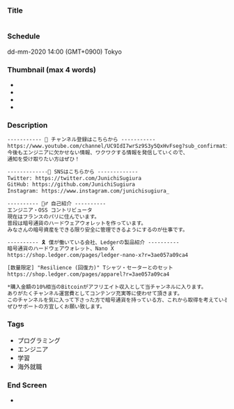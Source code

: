 ### Title

```txt
```

### Schedule

dd-mm-2020 14:00 (GMT+0900) Tokyo

### Thumbnail (max 4 words)

- 
- 
- 
-

### Description

```txt
----------- 🔔 チャンネル登録はこちらから -----------
https://www.youtube.com/channel/UC9IdI7wrSz9S3y5QxHvFseg?sub_confirmation=1
今後もエンジニアに欠かせない情報、ワクワクする情報を発信していくので、
通知を受け取りたい方はぜひ！

-------------📱 SNSはこちらから -------------
Twitter: https://twitter.com/JunichiSugiura
GitHub: https://github.com/JunichiSugiura
Instagram: https://www.instagram.com/junichisugiura_

---------- 💁‍♂️ 自己紹介 ----------
エンジニア・OSS コントリビュータ
現在はフランスのパリに住んでいます。
普段は暗号通貨のハードウェアウォレットを作っています。
みなさんの暗号資産をできる限り安全に管理できるようにするのが仕事です。

---------- 🎗 僕が働いている会社、Ledgerの製品紹介 ----------
暗号通貨のハードウェアウォレット、Nano X
https://shop.ledger.com/pages/ledger-nano-x?r=3ae057a09ca4

[数量限定] "Resilience (回復力)" Tシャツ・セーターとのセット
https://shop.ledger.com/pages/apparel?r=3ae057a09ca4

*購入金額の10%相当のBitcoinがアフリエイト収入として当チャンネルに入ります。
ありがたくチャンネル運営費としてコンテンツ充実等に使わせて頂きます。
このチャンネルを気に入って下さった方で暗号通貨を持っている方、これから取得を考えている方は
ぜひサポートの方宜しくお願い致します。
```

### Tags

- プログラミング
- エンジニア
- 学習
- 海外就職

### End Screen

-
